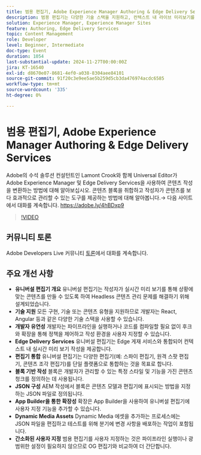 ```yaml
---
title: 범용 편집기, Adobe Experience Manager Authoring & Edge Delivery Services
description: 범용 편집기는 다양한 기술 스택을 지원하고, 컨텍스트 내 라이브 미리보기를 제공하며, 여러 편집기를 통합하고, JSON 구성 및 App Builder 확장을 통해 손쉽게 맞춤화할 수 있으므로 Headless 콘텐츠 관리를 간소화합니다.
solution: Experience Manager, Experience Manager Sites
feature: Authoring, Edge Delivery Services
topic: Content Management
role: Developer
level: Beginner, Intermediate
doc-type: Event
duration: 1054
last-substantial-update: 2024-11-27T00:00:00Z
jira: KT-16540
exl-id: d8670e07-8681-4ef0-a038-8304aee84101
source-git-commit: 91f20c3e9ee5ae5b259d5cb3da476974acdc6585
workflow-type: tm+mt
source-wordcount: '335'
ht-degree: 0%

---
```


# 범용 편집기, Adobe Experience Manager Authoring &amp; Edge Delivery Services

Adobe의 수석 솔루션 컨설턴트인 Lamont Crook와 함께 Universal Editor가 Adobe Experience Manager 및 Edge Delivery Services을 사용하여 콘텐츠 작성을 변환하는 방법에 대해 알아보십시오. 콘텐츠 블록을 취합하고 작성자가 콘텐츠를 보다 효과적으로 관리할 수 있는 도구를 제공하는 방법에 대해 알아봅니다.→ 다음 사이트에서 대화를 계속합니다. https://adobe.ly/4hBDxp9

>[!VIDEO](https://video.tv.adobe.com/v/3439423/?learn=on&enablevpops)

## 커뮤니티 토론

Adobe Developers Live 커뮤니티 [토론](https://adobe.ly/4hBDxp9)에서 대화를 계속합니다.

## 주요 개선 사항

* **유니버설 편집기 개요** 유니버설 편집기는 작성자가 실시간 미리 보기를 통해 상황에 맞는 콘텐츠를 만들 수 있도록 하여 Headless 콘텐츠 관리 문제를 해결하기 위해 설계되었습니다. &#x200B;
* **기술 지원** 모든 구현, 기술 또는 콘텐츠 유형을 지원하므로 개발자는 React, Angular 등과 같은 다양한 기술 스택을 사용할 수 있습니다&#x200B;.
* **개발자 유연성** 개발자는 파이프라인을 실행하거나 코드를 컴파일할 필요 없이 후크와 확장을 통해 정책을 제어하고 작성 환경을 사용자 지정할 수 있습니다. &#x200B;
* **Edge Delivery Services** 유니버설 편집기는 Edge 게재 서비스와 통합되어 컨텍스트 내 실시간 미리 보기 작성을 제공합니다. &#x200B;
* **편집기 통합** 유니버설 편집기는 다양한 편집기(예: 스파이 편집기, 원격 스팟 편집기, 콘텐츠 조각 편집기)를 단일 플랫폼으로 통합하는 것을 목표로 합니다. &#x200B;
* **블록 기반 작성** 블록은 개발자가 관리할 수 있는 특정 스타일 및 기능을 가진 콘텐츠 청크를 정의하는 데 사용됩니다. &#x200B;
* **JSON 구성** AEM 작성에서 블록은 콘텐츠 모델과 편집기에 표시되는 방법을 지정하는 JSON 파일로 정의됩니다. &#x200B;
* **App Builder을 통한 확장성** 확장은 App Builder을 사용하여 유니버설 편집기에 사용자 지정 기능을 추가할 수 있습니다. &#x200B;
* **Dynamic Media Assets** Dynamic Media 에셋을 추가하는 프로세스에는 JSON 파일을 편집하고 테스트를 위해 분기에 변경 사항을 배포하는 작업이 포함됩니다.
* **간소화된 사용자 지정** 범용 편집기를 사용자 지정하는 것은 파이프라인 실행이나 광범위한 설정이 필요하지 않으므로 OG 편집기와 비교하여 더 간단합니다. &#x200B;
